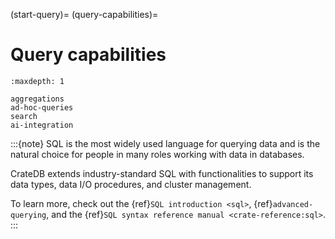 (start-query)=
(query-capabilities)=
# Query capabilities

```{toctree}
:maxdepth: 1

aggregations
ad-hoc-queries
search
ai-integration
```

:::{note}
SQL is the most widely used language for querying data and is the natural
choice for people in many roles working with data in databases.

CrateDB extends industry-standard SQL with functionalities to support its
data types, data I/O procedures, and cluster management.

To learn more, check out the {ref}`SQL introduction <sql>`, {ref}`advanced-querying`,
and the {ref}`SQL syntax reference manual <crate-reference:sql>`.
:::

